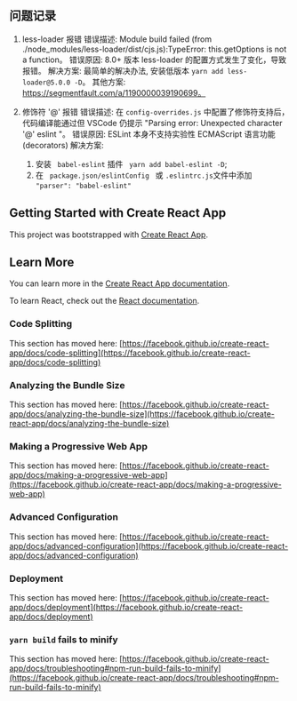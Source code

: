 

## 问题记录

1. less-loader 报错
    错误描述: Module build failed (from ./node_modules/less-loader/dist/cjs.js):TypeError: this.getOptions is not a function。
    错误原因: 8.0+ 版本 less-loader 的配置方式发生了变化，导致报错。
    解决方案: 最简单的解决办法, 安装低版本 ` yarn add less-loader@5.0.0 -D `。
    其他方案: https://segmentfault.com/a/1190000039190699。


2. 修饰符 '@' 报错
    错误描述: 在 ` config-overrides.js ` 中配置了修饰符支持后，代码编译能通过但 VSCode 仍提示 "Parsing error: Unexpected character '@' eslint "。
    错误原因: ESLint 本身不支持实验性 ECMAScript 语言功能 (decorators)
    解决方案: 
    1. 安装 `  babel-eslint ` 插件 ` yarn add babel-eslint -D`;
    2. 在 `  package.json/eslintConfig  ` 或 ` .eslintrc.js `文件中添加 ` "parser": "babel-eslint" `





## Getting Started with Create React App

This project was bootstrapped with [Create React App](https://github.com/facebook/create-react-app).

## Learn More

You can learn more in the [Create React App documentation](https://facebook.github.io/create-react-app/docs/getting-started).

To learn React, check out the [React documentation](https://reactjs.org/).

### Code Splitting

This section has moved here: [https://facebook.github.io/create-react-app/docs/code-splitting](https://facebook.github.io/create-react-app/docs/code-splitting)

### Analyzing the Bundle Size

This section has moved here: [https://facebook.github.io/create-react-app/docs/analyzing-the-bundle-size](https://facebook.github.io/create-react-app/docs/analyzing-the-bundle-size)

### Making a Progressive Web App

This section has moved here: [https://facebook.github.io/create-react-app/docs/making-a-progressive-web-app](https://facebook.github.io/create-react-app/docs/making-a-progressive-web-app)

### Advanced Configuration

This section has moved here: [https://facebook.github.io/create-react-app/docs/advanced-configuration](https://facebook.github.io/create-react-app/docs/advanced-configuration)

### Deployment

This section has moved here: [https://facebook.github.io/create-react-app/docs/deployment](https://facebook.github.io/create-react-app/docs/deployment)

### `yarn build` fails to minify

This section has moved here: [https://facebook.github.io/create-react-app/docs/troubleshooting#npm-run-build-fails-to-minify](https://facebook.github.io/create-react-app/docs/troubleshooting#npm-run-build-fails-to-minify)
